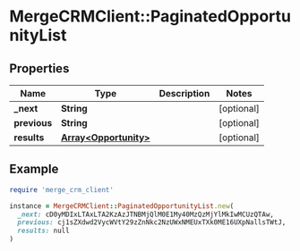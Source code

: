 # MergeCRMClient::PaginatedOpportunityList

## Properties

| Name | Type | Description | Notes |
| ---- | ---- | ----------- | ----- |
| **_next** | **String** |  | [optional] |
| **previous** | **String** |  | [optional] |
| **results** | [**Array&lt;Opportunity&gt;**](Opportunity.md) |  | [optional] |

## Example

```ruby
require 'merge_crm_client'

instance = MergeCRMClient::PaginatedOpportunityList.new(
  _next: cD0yMDIxLTAxLTA2KzAzJTNBMjQlM0E1My40MzQzMjYlMkIwMCUzQTAw,
  previous: cj1sZXdwd2VycWVtY29zZnNkc2NzUWxNMEUxTXk0ME16UXpNallsTWtJ,
  results: null
)
```

